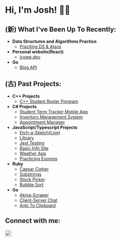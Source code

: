 <h1>Hi, I'm Josh! ✌🏾 <br/>
<h2>(新) What I've Been Up To Recently: </h2>

- <b>Data Structures and Algorithms Practice</b>
  - [Praciting DS & Algos](https://github.com/redcowe/DSAlgosPractice)
- <b>Personal website(React)</b>
  - [jcowe.dev](https://github.com/redcowe/personal_site)
 - <b>Go</b>
    - [Blog API](https://github.com/redcowe/blog_api)


<h2>(古) Past Projects: </h2>

  - <b>C++ Projects</b>
    - [C++ Student Roster Program](https://github.com/redcowe/student-roster)
  - <b>C# Projects</b>
    - [Student Term Tracker Mobile App](https://github.com/redcowe/StudentTermTracker)
    - [Inventory Management System](https://github.com/redcowe/InventoryManagementSystem)
    - [Appointment Manager](https://github.com/redcowe/AppointmentManager)
  - <b>JavaScript/Typescript Projects</b>
    - [Etch-a-Sketch(Live)](https://redcowe.github.io/etch-a-sketch/)
    - [Library](https://github.com/redcowe/library)
    - [Jest Testing](https://github.com/redcowe/jest_testing)
    - [Basic Info Site](https://github.com/redcowe/basic_informational_site)
    - [Weather App](https://github.com/redcowe/weather_app)
    - [Practicing Express](https://github.com/redcowe/practicing_express)
  - <b>Ruby</b>
    - [Caesar Cipher](https://github.com/redcowe/caesar-cipher)
    - [Substrings](https://github.com/redcowe/substrings)
    - [Stock Picker](https://github.com/redcowe/stock-picker)
    - [Bubble Sort](https://github.com/redcowe/bubble-sort) 
  - <b>Go</b>
    - [Akiya-Scraper](https://github.com/redcowe/akiya-scrapper)
    - [Client-Server Chat](https://github.com/redcowe/chat-client-server)
    - [Anki To Clipboard](https://github.com/redcowe/clipboard-to-anki)
</h2>
<h2>Connect with me:</h2>

[<img align="left" alt="Joshua Cowell | LinkedIn" width="22px" src="https://cdn.jsdelivr.net/npm/simple-icons@v3/icons/linkedin.svg" />][linkedin]

[linkedin]: https://www.linkedin.com/in/joshuacowell/

